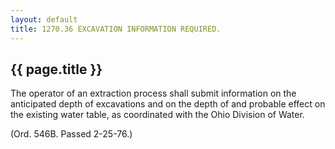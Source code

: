 ```yaml
---
layout: default 
title: 1270.36 EXCAVATION INFORMATION REQUIRED.
---
```


{{ page.title }}
----------------

The operator of an extraction process shall submit information on the
anticipated depth of excavations and on the depth of and probable effect
on the existing water table, as coordinated with the Ohio Division of
Water.

(Ord. 546B. Passed 2-25-76.)
